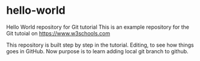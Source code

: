 # hello-world
Hello World repository for Git tutorial
This is an example repository for the Git tutoial on https://www.w3schools.com

This repository is built step by step in the tutorial.
Editing, to see how things goes in GitHub.
Now purpose is to learn adding local git branch to github.
